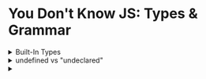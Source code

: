 # You Don't Know JS: Types & Grammar

<details>
<summary>Built-In Types</summary>

JavaScript defines seven built-in types:

- null
- undefined
- boolean
- number
- string
- object
- symbol -- added in ES6!

Note: All of these types except object are called "primitives".

```
typeof undefined     === "undefined"; // true
typeof true          === "boolean";   // true
typeof 42            === "number";    // true
typeof "42"          === "string";    // true
typeof { life: 42 }  === "object";    // true

// added in ES6!
typeof Symbol()      === "symbol";    // true

typeof null === "object"; // true
```

If you want to test for a null value using its type, you need a compound condition:

```
var a = null;

(!a && typeof a === "object"); // true
```

</details>

<details>
<summary>undefined vs "undeclared"</summary>
  
Many developers will assume "undefined" and "undeclared" are roughly the same thing, but in JavaScript, they're quite different. undefined is a value that a declared variable can hold. "Undeclared" means a variable has never been declared.
  
```
var a;

a; // undefined
b; // ReferenceError: b is not defined
```

The typeof operator returns "undefined" even for "undeclared" (or "not defined") variables. Notice that there was no error thrown when we executed typeof b, even though b is an undeclared variable. This is a special safety guard in the behavior of typeof:
  
```
var a;

typeof a; // "undefined"

typeof b; // "undefined"
```

JavaScript unfortunately kind of conflates these two terms, not only in its error messages ("ReferenceError: a is not defined") but also in the return values of typeof, which is "undefined" for both cases.

However, the safety guard (preventing an error) on typeof when used against an undeclared variable can be helpful in certain cases.
</details>

<details>
<summary></summary>
</details>
